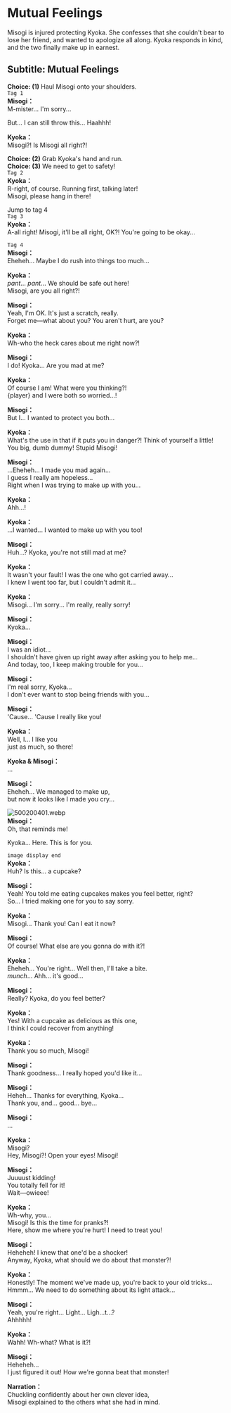 # Mutual Feelings
Misogi is injured protecting Kyoka. She confesses that she couldn't bear to lose her friend, and wanted to apologize all along. Kyoka responds in kind, and the two finally make up in earnest.
  
## Subtitle: Mutual Feelings
  
**Choice: (1)**  Haul Misogi onto your shoulders.  
`Tag 1`  
**Misogi：**  
M-mister... I'm sorry...  
  
But... I can still throw this... Haahhh!  
  
**Kyoka：**  
Misogi?! Is Misogi all right?!  
  
**Choice: (2)**  Grab Kyoka's hand and run.  
**Choice: (3)**  We need to get to safety!  
`Tag 2`  
**Kyoka：**  
R-right, of course. Running first, talking later!  
Misogi, please hang in there!  
  
Jump to tag 4  
`Tag 3`  
**Kyoka：**  
A-all right! Misogi, it'll be all right, OK?! You're going to be okay...  
  
`Tag 4`  
**Misogi：**  
Eheheh... Maybe I do rush into things too much...  
  
**Kyoka：**  
*pant*... *pant*... We should be safe out here!  
Misogi, are you all right?!  
  
**Misogi：**  
Yeah, I'm OK. It's just a scratch, really.  
Forget me—what about you? You aren't hurt, are you?  
  
**Kyoka：**  
Wh-who the heck cares about me right now?!  
  
**Misogi：**  
I do! Kyoka... Are you mad at me?  
  
**Kyoka：**  
Of course I am! What were you thinking?!  
{player} and I were both so worried...!  
  
**Misogi：**  
But I... I wanted to protect you both...  
  
**Kyoka：**  
What's the use in that if it puts you in danger?! Think of yourself a little!  
You big, dumb dummy! Stupid Misogi!  
  
**Misogi：**  
...Eheheh... I made you mad again...  
 I guess I really am hopeless...  
Right when I was trying to make up with you...  
  
**Kyoka：**  
Ahh...!  
  
**Kyoka：**  
...I wanted... I wanted to make up with you too!  
  
**Misogi：**  
Huh...? Kyoka, you're not still mad at me?  
  
**Kyoka：**  
It wasn't your fault! I was the one who got carried away...  
I knew I went too far, but I couldn't admit it...  
  
**Kyoka：**  
Misogi... I'm sorry... I'm really, really sorry!  
  
**Misogi：**  
Kyoka...  
  
**Misogi：**  
I was an idiot...  
I shouldn't have given up right away after asking you to help me...  
And today, too, I keep making trouble for you...  
  
**Misogi：**  
I'm real sorry, Kyoka...  
I don't ever want to stop being friends with you...  
  
**Misogi：**  
'Cause... 'Cause I really like you!  
  
**Kyoka：**  
Well, I... I like you  
 just as much, so there!  
  
**Kyoka & Misogi：**  
...  
  
**Misogi：**  
Eheheh... We managed to make up,  
but now it looks like I made you cry...  
  
![500200401.webp](https://redive.estertion.win/card/story/500200401.webp)  
**Misogi：**  
Oh, that reminds me!  
  
Kyoka... Here. This is for you.  
  
`image display end`  
**Kyoka：**  
Huh? Is this... a cupcake?  
  
**Misogi：**  
Yeah! You told me eating cupcakes makes you feel better, right?  
So... I tried making one for you to say sorry.  
  
**Kyoka：**  
Misogi... Thank you! Can I eat it now?  
  
**Misogi：**  
Of course! What else are you gonna do with it?!  
  
**Kyoka：**  
Eheheh... You're right... Well then, I'll take a bite.  
*munch*... Ahh... it's good...  
  
**Misogi：**  
Really? Kyoka, do you feel better?  
  
**Kyoka：**  
Yes! With a cupcake as delicious as this one,  
I think I could recover from anything!  
  
**Kyoka：**  
Thank you so much, Misogi!  
  
**Misogi：**  
Thank goodness... I really hoped you'd like it...  
  
**Misogi：**  
Heheh... Thanks for everything, Kyoka...  
Thank you, and... good... bye...  
  
**Misogi：**  
...  
  
**Kyoka：**  
Misogi?  
 Hey, Misogi?! Open your eyes! Misogi!  
  
**Misogi：**  
Juuuust kidding!  
You totally fell for it!  
 Wait—owieee!  
  
**Kyoka：**  
Wh-why, you...  
 Misogi! Is this the time for pranks?!  
Here, show me where you're hurt! I need to treat you!  
  
**Misogi：**  
Heheheh! I knew that one'd be a shocker!  
Anyway, Kyoka, what should we do about that monster?!  
  
**Kyoka：**  
Honestly! The moment we've made up, you're back to your old tricks...  
Hmmm... We need to do something about its light attack...  
  
**Misogi：**  
Yeah, you're right... Light... Ligh...t...?  
 Ahhhhh!  
  
**Kyoka：**  
Wahh! Wh-what? What is it?!  
  
**Misogi：**  
Heheheh...  
I just figured it out! How we're gonna beat that monster!  
  
**Narration：**  
Chuckling confidently about her own clever idea,  
Misogi explained to the others what she had in mind.  
